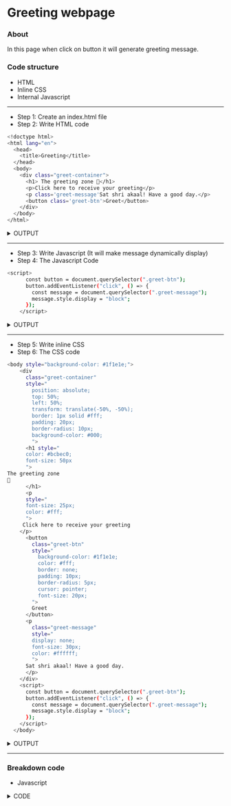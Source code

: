 # Greeting webpage
### About 
In this page when click on button it will generate greeting message.

### Code structure
- HTML
- Inline CSS
- Internal Javascript
<hr>

- Step 1: Create an index.html file
- Step 2: Write HTML code

```bash
<!doctype html>
<html lang="en">
  <head>
    <title>Greeting</title>
  </head>
  <body>
    <div class="greet-container">
      <h1> The greeting zone 🎊</h1>
      <p>Click here to receive your greeting</p>
      <p class='greet-message'Sat shri akaal! Have a good day.</p>
      <button class='greet-btn'>Greet</button>
    </div>
  </body>
</html>
```
<details>
  <summary>
    OUTPUT
  </summary>
  
  ![Screenshot from 2025-01-11 01-41-53](https://github.com/user-attachments/assets/4b2ccdfc-e848-407e-9903-4b2b2eb81838)

</details>

<hr>

- Step 3: Write Javascript (It will make message dynamically display)
- Step 4: The Javascript Code

```bash
<script>
      const button = document.querySelector(".greet-btn");
      button.addEventListener("click", () => {
        const message = document.querySelector(".greet-message");
        message.style.display = "block";
      });
    </script>
```
<details>
  <summary>OUTPUT</summary>
  
  ![Screencastfrom2025-01-1101-43-54-ezgif com-video-to-gif-converter](https://github.com/user-attachments/assets/c424733b-e5b4-40ab-8b98-2074d44d9660)

</details>

<hr>

- Step 5: Write inline CSS
- Step 6: The CSS code

```bash
<body style="background-color: #1f1e1e;">
    <div
      class="greet-container"
      style="
        position: absolute;
        top: 50%;
        left: 50%;
        transform: translate(-50%, -50%);
        border: 1px solid #fff;
        padding: 20px;
        border-radius: 10px;
        background-color: #000;
        ">
      <h1 style="
      color: #bcbec0; 
      font-size: 50px
      ">
The greeting zone
🎊
      </h1>
      <p 
      style="
      font-size: 25px;
      color: #fff;
      ">
     Click here to receive your greeting
    </p>
      <button
        class="greet-btn"
        style="
          background-color: #1f1e1e;
          color: #fff;
          border: none;
          padding: 10px;
          border-radius: 5px;
          cursor: pointer;
          font-size: 20px;
        ">
        Greet
      </button>
      <p
        class="greet-message"
        style="
        display: none; 
        font-size: 30px;
        color: #ffffff;
        ">
      Sat shri akaal! Have a good day.
      </p>
    </div>
    <script>
      const button = document.querySelector(".greet-btn");
      button.addEventListener("click", () => {
        const message = document.querySelector(".greet-message");
        message.style.display = "block";
      });
    </script>
  </body>
```
<details>
  <summary>OUTPUT</summary>

![Screencastfrom2025-01-1101-53-28-ezgif com-speed](https://github.com/user-attachments/assets/9d8560d6-5ee4-474c-9486-7ac97688138a)

</details>

<hr>

### Breakdown code
- Javascript
<details>
  <summary>
    CODE
  </summary>
  
  ```bash
     <script>
        const button = document.querySelector(".greet-btn");
        button.addEventListener("click", () => {
          const message = document.querySelector(".greet-message");
          message.style.display = "block";
        });
  </script>
```
</details>

